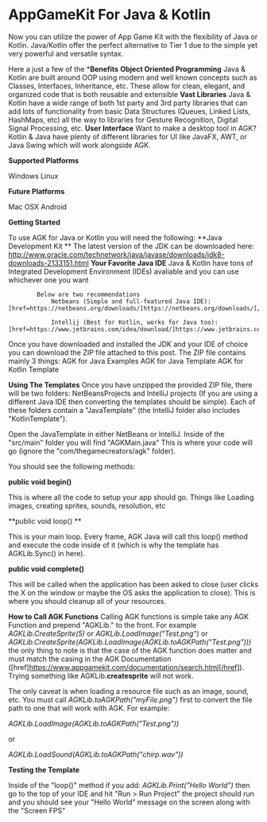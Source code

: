 # AppGameKit For Java & Kotlin
Now you can utilize the power of App Game Kit with the flexibility of Java or Kotlin.  Java/Kotlin offer the perfect alternative to Tier 1 due to the simple yet very powerful and versatile syntax.

Here a just a few of the ***Benefits**
	**Object Oriented Programming**
		Java & Kotlin are built around OOP using modern and well known concepts such as Classes, Interfaces, Inheritance, etc. These allow for clean, elegant, and organized code that is both reusable and extensible
	**Vast Libraries**
		Java & Kotlin have a wide range of both 1st party and 3rd party libraries that can add lots of functionality from basic Data Structures (Queues, Linked Lists, HashMaps, etc) all the way to libraries for Gesture Recognition, Digital Signal Processing, etc.
	**User Interface**
		Want to make a desktop tool in AGK? Kotlin & Java have plenty of different libraries for UI like JavaFX, AWT, or Java Swing which will work alongside AGK.

**Supported Platforms**

Windows
Linux

**Future Platforms**

Mac OSX
Android

**Getting Started**

To use AGK for Java or Kotlin you will need the following:
		**Java Development Kit **
			The latest version of the JDK can be downloaded here: http://www.oracle.com/technetwork/java/javase/downloads/jdk8-downloads-2133151.html
		**Your Favorite Java IDE**
			Java & Kotlin have tons of Integrated Development Environment (IDEs) avaliable and you can use whichever one you want
			
			Below are two recommendations
				Netbeans (Simple and full-featured Java IDE): [href=https://netbeans.org/downloads/]https://netbeans.org/downloads/[/href]

				Intellij (Best for Kotlin, works for Java too):  [href=https://www.jetbrains.com/idea/download/]https://www.jetbrains.com/idea/download/[/href]

Once you have downloaded and installed the JDK and your IDE of choice you can download the ZIP file attached to this post. The ZIP file contains mainly 3 things: 
AGK for Java Examples 
AGK for Java Template
AGK for Kotlin Template


**Using The Templates**
Once you have unzipped the provided ZIP file, there will be two folders: NetBeansProjects and IntelliJ projects (If you are using a different Java IDE then converting the templates should be simple). Each of these folders contain a "JavaTemplate" (the IntelliJ folder also includes "KotlinTemplate").

Open the JavaTemplate in either NetBeans or IntelliJ. Inside of the "src/main" folder you will find "AGKMain.java" This is where your code will go (ignore the "com/thegamecreators/agk" folder).

You should see the following methods:

**public void begin()** 

This is where all the code to setup your app should go. Things like Loading images, creating sprites, sounds, resolution, etc

**public void loop() **

This is your main loop. Every frame, AGK Java will call this loop() method and execute the code inside of it (which is why the template has AGKLib.Sync() in here).

**public void complete()**

This will be called when the application has been asked to close (user clicks the X on the window or maybe the OS asks the application to close). This is where you should cleanup all of your resources.

**How to Call AGK Functions**
Calling AGK functions is simple take any AGK Function and prepend "AGKLib." to the front. For example *AGKLib.CreateSprite(5)* or *AGKLib.LoadImage("Test.png")* or *AGKLib.CreateSprite(AGKLib.LoadImage(AGKLib.toAGKPath("Test.png")))*  the only thing to note is that the case of the AGK function does matter and must match the casing in the AGK Documentation ([href]https://www.appgamekit.com/documentation/search.html[/href]). Trying something like AGKLib.**createsprite** will not work.

The only caveat is when loading a resource file such as an image, sound, etc. You must call *AGKLib.toAGKPath("myFile.png")* first to convert the file path to one that will work with AGK. For example:

*AGKLib.LoadImage(AGKLib.toAGKPath("Test.png"))*

or 

*AGKLib.LoadSound(AGKLib.toAGKPath("chirp.wav"))*
 

**Testing the Template**

Inside of the "loop()" method if you add: *AGKLib.Print("Hello World")* then go to the top of your IDE and hit "Run > Run Project" the project should run and you should see your "Hello World" message on the screen along with the "Screen FPS"
